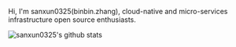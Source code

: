 Hi, I'm sanxun0325(binbin.zhang), cloud-native and micro-services infrastructure open source enthusiasts.

![sanxun0325's github stats](https://github-readme-stats.vercel.app/api?username=sanxun0325&show_icons=true) 
